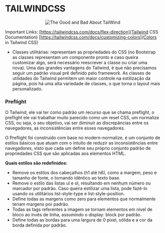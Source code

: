 # TAILWINDCSS

<div align="center">

![The Good and Bad About TailWind](https://onedrive.live.com/embed?resid=F3F3AE118D1DE0A%2158654&authkey=%21AP14BVJy7l00CUY&width=660 'The Good and Bad About TailWind')

</div>

Important Links:
[https://tailwindcss.com/docs/flex-direction](Tailwind CSS Documentation)
[https://tailwindcss.com/docs/customizing-colors](Colors in Tailwind CSS)

- Classes utilitárias: representam as propriedades do CSS (no Bootstrap as classes representam um componente pronto e caso queira customizar algo, será necessário reescrever a classe ou criar uma nova). Uma das grandes vantagens do Tailwind, é que não precisamos seguir um padrão visual pré definido pelo framework. As classes de utilidades do Tailwind permitem um maior controle na estilização da página, pois há uma alta variedade de classes, o que torna o layout mais personalizado.

### Preflight

O Tailwind, ele vai ter como padrão um recurso que se chama preflight, o preflight ele vai trabalhar muito parecido como um reset CSS, um normalize CSS, ou seja, o seu objetivo, vai ser diminuir as discrepâncias entre os navegadores, as inconsistências entre esses navegadores.

O Preflight foi construído com base no modern-normalize, é um conjunto de estilos básicos que atuam com o intuito de reduzir as inconsistências entre navegadores, visto que cada um define seu próprio conjunto padrão de propriedades CSS que são aplicadas aos elementos HTML. 

**Quais estilos são redefinidos:**

- Remove os estilos dos cabeçalhos (h1 até h6), como a margem, peso e tamanho de fonte, o tornando idêntico ao texto base.
- Remove o estilo das listas ul e ol, resultando em nenhum número ou marcador por padrão. Caso queira estilizar uma lista, pode fazê-lo usando os utilitários list-style-type e list-style-position.
- Define todas as margens como zero para elementos que normalmente teriam margens por padrão.
- Todas as tags referentes a imagem se tornam elementos em nível de bloco ao invés de linha, assumindo o display: block por padrão.
- Define todas as bordas para uma largura de 0 pixel, sólida e a cor da borda definida por padrão.
